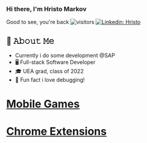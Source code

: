 ### Hi there, I'm Hristo Markov
Good to see, you're back ![visitors](https://visitor-badge.glitch.me/badge?page_id=page.Hmarkov)
[![Linkedin: Hristo](https://img.shields.io/badge/-Hristo-blue?style=flat-square&logo=Linkedin&logoColor=white&link=https://www.linkedin.com/in/hristo-markov/)](https://www.linkedin.com/in/hristo-markov/)

## :book: 𝙰𝚋𝚘𝚞𝚝 𝙼𝚎
- Currently i do some development @SAP 
- 🖥 Full-stack Software Developer
- 🎓 UEA grad, class of 2022
- 🍕 Fun fact i love debugging! 

# <a href="https://play.google.com/store/apps/developer?id=H.Markov&hl=en&gl=US">Mobile Games</a><br>
# <a href="https://chrome.google.com/webstore/search/Hristo%20Markov?_category=extensions">Chrome Extensions</a>
